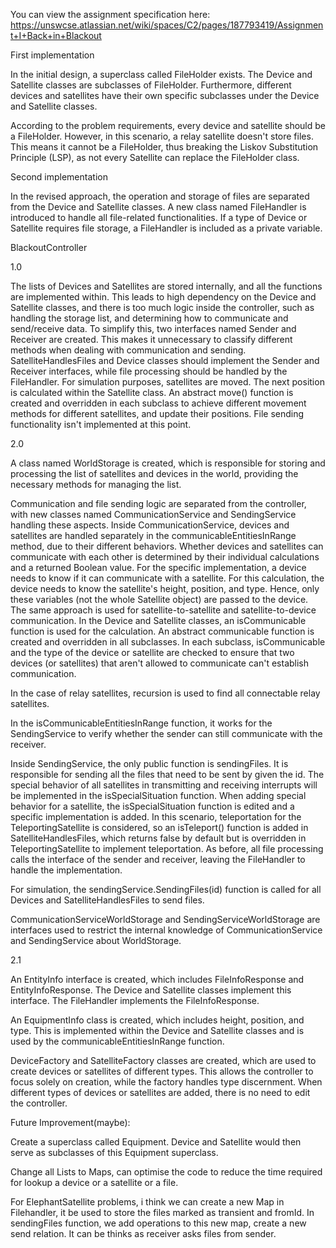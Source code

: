 You can view the assignment specification here: https://unswcse.atlassian.net/wiki/spaces/C2/pages/187793419/Assignment+I+Back+in+Blackout

First implementation

In the initial design, a superclass called FileHolder exists. The Device and Satellite classes are subclasses of FileHolder. Furthermore, different devices and satellites have their own specific subclasses under the Device and Satellite classes.

According to the problem requirements, every device and satellite should be a FileHolder. However, in this scenario, a relay satellite doesn't store files. This means it cannot be a FileHolder, thus breaking the Liskov Substitution Principle (LSP), as not every Satellite can replace the FileHolder class.

Second implementation

In the revised approach, the operation and storage of files are separated from the Device and Satellite classes. A new class named FileHandler is introduced to handle all file-related functionalities. If a type of Device or Satellite requires file storage, a FileHandler is included as a private variable.



BlackoutController 

1.0

The lists of Devices and Satellites are stored internally, and all the functions are implemented within. This leads to high dependency on the Device and Satellite classes, and there is too much logic inside the controller, such as handling the storage list, and determining how to communicate and send/receive data. To simplify this, two interfaces named Sender and Receiver are created. This makes it unnecessary to classify different methods when dealing with communication and sending. SatelliteHandlesFiles and Device classes should implement the Sender and Receiver interfaces, while file processing should be handled by the FileHandler. For simulation purposes, satellites are moved. The next position is calculated within the Satellite class. An abstract move() function is created and overridden in each subclass to achieve different movement methods for different satellites, and update their positions. File sending functionality isn't implemented at this point.

2.0

A class named WorldStorage is created, which is responsible for storing and processing the list of satellites and devices in the world, providing the necessary methods for managing the list. 

Communication and file sending logic are separated from the controller, with new classes named CommunicationService and SendingService handling these aspects. 
Inside CommunicationService, devices and satellites are handled separately in the communicableEntitiesInRange method, due to their different behaviors. Whether devices and satellites can communicate with each other is determined by their individual calculations and a returned Boolean value. For the specific implementation, a device needs to know if it can communicate with a satellite. For this calculation, the device needs to know the satellite's height, position, and type. Hence, only these variables (not the whole Satellite object) are passed to the device. The same approach is used for satellite-to-satellite and satellite-to-device communication. In the Device and Satellite classes, an isCommunicable function is used for the calculation. An abstract communicable function is created and overridden in all subclasses. In each subclass, isCommunicable and the type of the device or satellite are checked to ensure that two devices (or satellites) that aren't allowed to communicate can't establish communication.

In the case of relay satellites, recursion is used to find all connectable relay satellites. 

In the isCommunicableEntitiesInRange function, it works for the SendingService to verify whether the sender can still communicate with the receiver.

Inside SendingService, the only public function is sendingFiles. It is responsible for sending all the files that need to be sent by given the id. The special behavior of all satellites in transmitting and receiving interrupts will be implemented in the isSpecialSituation function. When adding special behavior for a satellite, the isSpecialSituation function is edited and a specific implementation is added. In this scenario, teleportation for the TeleportingSatellite is considered, so an isTeleport() function is added in SatelliteHandlesFiles, which returns false by default but is overridden in TeleportingSatellite to implement teleportation. As before, all file processing calls the interface of the sender and receiver, leaving the FileHandler to handle the implementation. 

For simulation, the sendingService.SendingFiles(id) function is called for all Devices and SatelliteHandlesFiles to send files. 

CommunicationServiceWorldStorage and SendingServiceWorldStorage are interfaces used to restrict the internal knowledge of CommunicationService and SendingService about WorldStorage.

2.1

An EntityInfo interface is created, which includes FileInfoResponse and EntityInfoResponse. The Device and Satellite classes implement this interface. The FileHandler implements the FileInfoResponse. 

An EquipmentInfo class is created, which includes height, position, and type. This is implemented within the Device and Satellite classes and is used by the communicableEntitiesInRange function. 

DeviceFactory and SatelliteFactory classes are created, which are used to create devices or satellites of different types. This allows the controller to focus solely on creation, while the factory handles type discernment. When different types of devices or satellites are added, there is no need to edit the controller. 

Future Improvement(maybe):

Create a superclass called Equipment. Device and Satellite would then serve as subclasses of this Equipment superclass.

Change all Lists to Maps, can optimise the code to reduce the time required for lookup a device or a satellite or a file.

For ElephantSatellite problems, i think we can create a new Map in Filehandler, it be used to store the files marked as transient and fromId. In sendingFiles function, we add operations to this new map, create a new send relation. It can be thinks as receiver asks files from sender.
